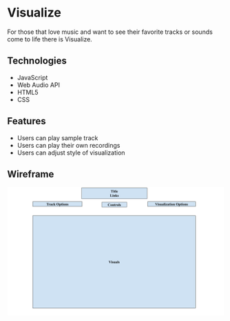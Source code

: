 # Visualize

For those that love music and want to see their favorite tracks or sounds come to life there is Visualize. 

## Technologies

* JavaScript
* Web Audio API
* HTML5
* CSS

## Features

* Users can play sample track
* Users can play their own recordings
* Users can adjust style of visualization

## Wireframe

![alt text](./images/VisualizeWireframe.png)

